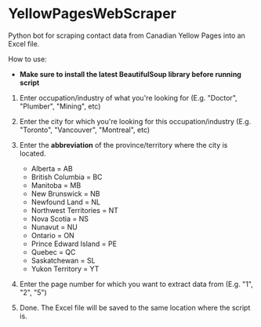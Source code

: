 # YellowPagesWebScraper
Python bot for scraping contact data from Canadian Yellow Pages into an Excel file.

How to use:

* **Make sure to install the latest BeautifulSoup library before running script**

1. Enter occupation/industry of what you're looking for (E.g. "Doctor", "Plumber", "Mining", etc)

2. Enter the city for which you're looking for this occupation/industry (E.g. "Toronto", "Vancouver", "Montreal", etc)

3. Enter the **abbreviation** of the province/territory where the city is located.

   - Alberta = AB
   - British Columbia = BC
   - Manitoba = MB
   - New Brunswick = NB
   - Newfound Land = NL
   - Northwest Territories = NT
   - Nova Scotia = NS
   - Nunavut = NU
   - Ontario = ON
   - Prince Edward Island = PE
   - Quebec = QC
   - Saskatchewan = SL
   - Yukon Territory = YT

4. Enter the page number for which you want to extract data from (E.g. "1", "2", "5")

5. Done. The Excel file will be saved to the same location where the script is.
